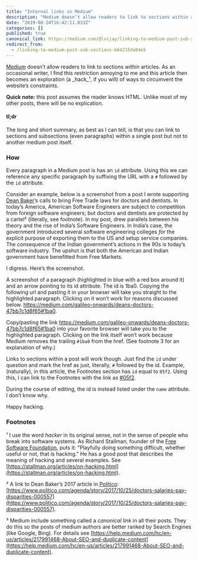 ```yaml
---
title: "Internal links in Medium"
description: "Medium doesn’t allow readers to link to sections within articles. Can I hack it?"
date: "2019-08-24T16:42:11.033Z"
categories: []
published: true
canonical_link: https://medium.com/@lvijay/linking-to-medium-post-sub-sections-b64215da04e5
redirect_from:
  - /linking-to-medium-post-sub-sections-b64215da04e5
---
```


[Medium](https://medium.com/u/504c7870fdb6) doesn’t allow readers to link to sections _within_ articles. As an occasional writer, I find this restriction annoying to me and this article then becomes an exploration (a _hack_¹, if you will) of ways to circumvent the website’s constraints.

**Quick note:** this post assumes the reader knows HTML. Unlike most of my other posts, there will be no explication.

#### tl;dr

The long and short summary, as best as I can tell, is that you can link to sections and subsections (even paragraphs) within a single post but not to another medium post itself.

### How

Every paragraph in a Medium post is has an `id` attribute. Using this we can reference any specific paragraph by suffixing the URL with a `#` followed by the `id` attribute.

Consider an example, below is a screenshot from a post I wrote supporting [Dean Baker](https://medium.com/u/278449ec382a)’s calls to bring Free Trade laws for doctors and dentists. In today’s America, American Software Engineers are subject to competition from foreign software engineers; but doctors and dentists are protected by a cartel² (literally, see footnote). In my post, drew parallels between his theory and the rise of India’s Software Engineers. In India’s case, the government introduced several software engineering colleges _for_ the explicit purpose of exporting them to the US and setup service companies. The consequence of the Indian government’s actions in the 90s is today’s software industry. The upshot is that both the American and Indian government have benefitted from Free Markets.

I digress. Here’s the screenshot.

A screenshot of a paragraph (highlighted in blue with a red box around it) and an arrow pointing to its id attribute. The id is 1ba0. Copying the following url and pasting it in your browser will take you straight to the highlighted paragraph. Clicking on it won’t work for reasons discussed below. https://medium.com/galileo-onwards/deans-doctors-47bb7c1d8f65#1ba0.

Copy/pasting the link https://medium.com/galileo-onwards/deans-doctors-47bb7c1d8f65#1ba0 into your favorite browser will take you to the highlighted paragraph. Clicking on the link itself won’t work because Medium removes the trailing `#1ba0` from the href. (See footnote 3 for an explanation of why.)

Links to sections within a post will work though. Just find the `id` under question and mark the href as just, literally, `#` followed by the id. Example, (naturally), in this article, the Footnotes section has `id` equal to `05f2`. Using this, I can link to the Footnotes with the link as [#05f2](#05f2).

During the course of editing, the id is instead listed under the `name` attribute. I don’t know why.

Happy hacking.

### Footnotes

¹ I use the word _hacker_ in its original sense, not in the sense of people who break into software systems. As Richard Stallman, founder of the [Free Software Foundation](https://stallman.org/articles/on-hacking.html), puts it: “Playfully doing something difficult, whether useful or not, that is hacking.” He has a good post that describes the meaning of hacking and several examples. See [https://stallman.org/articles/on-hacking.html](https://stallman.org/articles/on-hacking.html).

² A link to Dean Baker’s 2017 article in [Politico](https://www.politico.com/agenda/story/2017/10/25/doctors-salaries-pay-disparities-000557): [https://www.politico.com/agenda/story/2017/10/25/doctors-salaries-pay-disparities-000557](https://www.politico.com/agenda/story/2017/10/25/doctors-salaries-pay-disparities-000557).

³ Medium include something called a _canonical link_ in all their posts. They do this so the posts of medium authors are better ranked by Search Engines (like Google, Bing). For details see [https://help.medium.com/hc/en-us/articles/217991468-About-SEO-and-duplicate-content](https://help.medium.com/hc/en-us/articles/217991468-About-SEO-and-duplicate-content).

